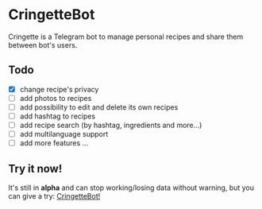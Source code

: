 # CringetteBot 

Cringette is a Telegram bot to manage personal recipes and share them between bot's users. 


## Todo
- [x] change recipe's privacy
- [ ] add photos to recipes 
- [ ] add possibility to edit and delete its own recipes
- [ ] add hashtag to recipes
- [ ] add recipe search (by hashtag, ingredients and more...)
- [ ] add multilanguage support
- [ ] add more features ... 

## Try it now! 
It's still in **alpha** and can stop working/losing data without warning, but you can give a try: [CringetteBot!](http://t.me/yourrecipesbot) 